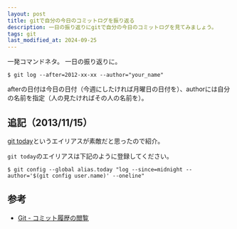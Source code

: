 ```yaml
---
layout: post
title: gitで自分の今日のコミットログを振り返る
description: 一日の振り返りにgitで自分の今日のコミットログを見てみましょう。
tags: git
last_modified_at: 2024-09-25
---
```


一発コマンドネタ。 一日の振り返りに。

```console
$ git log --after=2012-xx-xx --author="your_name"
```

afterの日付は今日の日付（今週にしたければ月曜日の日付を）、authorには自分の名前を指定（人の見たければその人の名前を）。

## 追記（2013/11/15）

[git today](https://coderwall.com/p/7jbwww)というエイリアスが素敵だと思ったので紹介。

`git today`のエイリアスは下記のように登録してください。

```console
$ git config --global alias.today "log --since=midnight --author='$(git config user.name)' --oneline"
```

## 参考

- [Git - コミット履歴の閲覧](https://git-scm.com/book/ja/v2/Git-%E3%81%AE%E5%9F%BA%E6%9C%AC-%E3%82%B3%E3%83%9F%E3%83%83%E3%83%88%E5%B1%A5%E6%AD%B4%E3%81%AE%E9%96%B2%E8%A6%A7)
